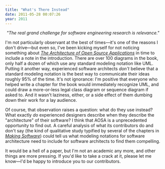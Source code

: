 ```yaml
---
title: "What's There Instead"
date: 2011-05-28 00:07:26
year: 2011
---
```

<p style="text-align: center;"><em>"The real grand challenge for software engineering research is relevance."</em></p>
I'm not particularly observant at the best of times&mdash;it's one of the reasons I don't drive&mdash;but even so, I've been kicking myself for not noticing something about <a href="http://aosabook.org"><em>The Architecture of Open Source Applications</em></a><a> in time to include a note in the introduction. There are over 100 diagrams in the book, only half a dozen of which use any standard modeling notation like UML.  Putting it another way, experienced software architects <em>don't</em> believe that a standard modeling notation is the best way to communicate their ideas roughly 95% of the time.</a> It's not ignorance: I'm positive that everyone who helped write a chapter for the book would immediately recognize UML, and could draw a more-or-less legal class diagram or sequence diagram if asked to. And it wasn't laziness, either, or a side effect of them dumbing down their work for a lay audience.

Of course, that observation raises a question: what do they use instead? What exactly <em>do</em> experienced designers describe when they describe the "architecture" of their software? I think that AOSA is a unprecedented opportunity to find out. A careful analysis of what its contributors do and don't say (the kind of qualitative study typified by several of the chapters in <a href="http://www.aosabook.org/en/makingsoftware.html"><em>Making Software</em></a>) could tell us what modeling notations for software architecture need to include for software architects to find them compelling.

It would be a hell of a paper, but I'm not an academic any more, and other things are more pressing. If you'd like to take a crack at it, please let me know&mdash;I'd be happy to introduce you to our contributors.

